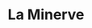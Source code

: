 ---
layout: product
product_id: 7028030603326
id: 7028030603326
title: La Minerve
body_html: >-
  <p>Taken on Lac Alphonse in Québec during the summer of 2022.</p>

  <p>During a cottage weekend with friends, the sun was setting after an afternoon of rain which caused a streak of sunlight to shine on a portion of the shoreline across the calm lake.</p>

  <p> </p>
vendor: Connell McCarthy
product_type: Posters, Prints, & Visual Artwork
created_at: 2022-07-22T10:32:21-04:00
handle: la-minerve
updated_at: 2022-07-23T13:57:52-04:00
published_at: 2022-07-22T10:37:37-04:00
template_suffix: ""
status: active
published_scope: global
tags: batch-06, lake, summer, sunset, water
admin_graphql_api_id: gid://shopify/Product/7028030603326
variants:
  - product_id: 7028030603326
    id: 39813058232382
    title: 8x10" / Full Colour
    price: "35.00"
    sku: CM-PP-B6-07-XXS-FC
    position: 1
    inventory_policy: continue
    compare_at_price: null
    fulfillment_service: manual
    inventory_management: shopify
    option1: 8x10"
    option2: Full Colour
    option3: null
    created_at: 2022-07-22T10:32:21-04:00
    updated_at: 2022-07-22T10:36:25-04:00
    taxable: true
    barcode: null
    grams: 208
    image_id: 29499620327486
    weight: 0.208
    weight_unit: kg
    inventory_item_id: 41908862648382
    inventory_quantity: 100
    old_inventory_quantity: 100
    requires_shipping: true
    admin_graphql_api_id: gid://shopify/ProductVariant/39813058232382
  - product_id: 7028030603326
    id: 39813058297918
    title: 8x10" / Black & White
    price: "35.00"
    sku: CM-PP-B6-07-XXS-FC
    position: 2
    inventory_policy: continue
    compare_at_price: null
    fulfillment_service: manual
    inventory_management: shopify
    option1: 8x10"
    option2: Black & White
    option3: null
    created_at: 2022-07-22T10:32:21-04:00
    updated_at: 2022-07-22T10:36:25-04:00
    taxable: true
    barcode: null
    grams: 208
    image_id: 29499620261950
    weight: 0.208
    weight_unit: kg
    inventory_item_id: 41908862681150
    inventory_quantity: 100
    old_inventory_quantity: 100
    requires_shipping: true
    admin_graphql_api_id: gid://shopify/ProductVariant/39813058297918
  - product_id: 7028030603326
    id: 39813058330686
    title: 8.5x11" / Full Colour
    price: "35.00"
    sku: CM-PP-B6-07-XS-FC
    position: 3
    inventory_policy: continue
    compare_at_price: null
    fulfillment_service: manual
    inventory_management: shopify
    option1: 8.5x11"
    option2: Full Colour
    option3: null
    created_at: 2022-07-22T10:32:21-04:00
    updated_at: 2022-07-22T10:36:25-04:00
    taxable: true
    barcode: null
    grams: 208
    image_id: 29499620327486
    weight: 0.208
    weight_unit: kg
    inventory_item_id: 41908862713918
    inventory_quantity: 100
    old_inventory_quantity: 100
    requires_shipping: true
    admin_graphql_api_id: gid://shopify/ProductVariant/39813058330686
  - product_id: 7028030603326
    id: 39813058363454
    title: 8.5x11" / Black & White
    price: "35.00"
    sku: CM-PP-B6-07-XS-BW
    position: 4
    inventory_policy: continue
    compare_at_price: null
    fulfillment_service: manual
    inventory_management: shopify
    option1: 8.5x11"
    option2: Black & White
    option3: null
    created_at: 2022-07-22T10:32:21-04:00
    updated_at: 2022-07-22T10:36:25-04:00
    taxable: true
    barcode: null
    grams: 208
    image_id: 29499620261950
    weight: 0.208
    weight_unit: kg
    inventory_item_id: 41908862746686
    inventory_quantity: 100
    old_inventory_quantity: 100
    requires_shipping: true
    admin_graphql_api_id: gid://shopify/ProductVariant/39813058363454
  - product_id: 7028030603326
    id: 39813058396222
    title: 13x19" / Full Colour
    price: "40.00"
    sku: CM-PP-B6-07-S-FC
    position: 5
    inventory_policy: continue
    compare_at_price: null
    fulfillment_service: manual
    inventory_management: shopify
    option1: 13x19"
    option2: Full Colour
    option3: null
    created_at: 2022-07-22T10:32:21-04:00
    updated_at: 2022-07-22T10:36:25-04:00
    taxable: true
    barcode: null
    grams: 208
    image_id: 29499620327486
    weight: 0.208
    weight_unit: kg
    inventory_item_id: 41908862779454
    inventory_quantity: 100
    old_inventory_quantity: 100
    requires_shipping: true
    admin_graphql_api_id: gid://shopify/ProductVariant/39813058396222
  - product_id: 7028030603326
    id: 39813058428990
    title: 13x19" / Black & White
    price: "40.00"
    sku: CM-PP-B6-07-S-BW
    position: 6
    inventory_policy: continue
    compare_at_price: null
    fulfillment_service: manual
    inventory_management: shopify
    option1: 13x19"
    option2: Black & White
    option3: null
    created_at: 2022-07-22T10:32:21-04:00
    updated_at: 2022-07-22T10:36:25-04:00
    taxable: true
    barcode: null
    grams: 208
    image_id: 29499620261950
    weight: 0.208
    weight_unit: kg
    inventory_item_id: 41908862812222
    inventory_quantity: 100
    old_inventory_quantity: 100
    requires_shipping: true
    admin_graphql_api_id: gid://shopify/ProductVariant/39813058428990
  - product_id: 7028030603326
    id: 39813058461758
    title: 16x20" / Full Colour
    price: "50.00"
    sku: CM-PP-B6-07-M-FC
    position: 7
    inventory_policy: continue
    compare_at_price: null
    fulfillment_service: manual
    inventory_management: shopify
    option1: 16x20"
    option2: Full Colour
    option3: null
    created_at: 2022-07-22T10:32:21-04:00
    updated_at: 2022-07-22T10:36:25-04:00
    taxable: true
    barcode: null
    grams: 208
    image_id: 29499620327486
    weight: 0.208
    weight_unit: kg
    inventory_item_id: 41908862844990
    inventory_quantity: 100
    old_inventory_quantity: 100
    requires_shipping: true
    admin_graphql_api_id: gid://shopify/ProductVariant/39813058461758
  - product_id: 7028030603326
    id: 39813058494526
    title: 16x20" / Black & White
    price: "50.00"
    sku: CM-PP-B6-07-M-BW
    position: 8
    inventory_policy: continue
    compare_at_price: null
    fulfillment_service: manual
    inventory_management: shopify
    option1: 16x20"
    option2: Black & White
    option3: null
    created_at: 2022-07-22T10:32:21-04:00
    updated_at: 2022-07-22T10:36:25-04:00
    taxable: true
    barcode: null
    grams: 208
    image_id: 29499620261950
    weight: 0.208
    weight_unit: kg
    inventory_item_id: 41908862877758
    inventory_quantity: 100
    old_inventory_quantity: 100
    requires_shipping: true
    admin_graphql_api_id: gid://shopify/ProductVariant/39813058494526
  - product_id: 7028030603326
    id: 39813058527294
    title: 20x24" / Full Colour
    price: "60.00"
    sku: CM-PP-B6-07-L-FC
    position: 9
    inventory_policy: continue
    compare_at_price: null
    fulfillment_service: manual
    inventory_management: shopify
    option1: 20x24"
    option2: Full Colour
    option3: null
    created_at: 2022-07-22T10:32:21-04:00
    updated_at: 2022-07-22T10:36:25-04:00
    taxable: true
    barcode: null
    grams: 208
    image_id: 29499620327486
    weight: 0.208
    weight_unit: kg
    inventory_item_id: 41908862910526
    inventory_quantity: 100
    old_inventory_quantity: 100
    requires_shipping: true
    admin_graphql_api_id: gid://shopify/ProductVariant/39813058527294
  - product_id: 7028030603326
    id: 39813058560062
    title: 20x24" / Black & White
    price: "60.00"
    sku: CM-PP-B6-07-L-BW
    position: 10
    inventory_policy: continue
    compare_at_price: null
    fulfillment_service: manual
    inventory_management: shopify
    option1: 20x24"
    option2: Black & White
    option3: null
    created_at: 2022-07-22T10:32:21-04:00
    updated_at: 2022-07-22T10:36:25-04:00
    taxable: true
    barcode: null
    grams: 208
    image_id: 29499620261950
    weight: 0.208
    weight_unit: kg
    inventory_item_id: 41908862943294
    inventory_quantity: 100
    old_inventory_quantity: 100
    requires_shipping: true
    admin_graphql_api_id: gid://shopify/ProductVariant/39813058560062
  - product_id: 7028030603326
    id: 39813058592830
    title: 20x30" / Full Colour
    price: "70.00"
    sku: CM-PP-B6-07-XL-FC
    position: 11
    inventory_policy: continue
    compare_at_price: null
    fulfillment_service: manual
    inventory_management: shopify
    option1: 20x30"
    option2: Full Colour
    option3: null
    created_at: 2022-07-22T10:32:21-04:00
    updated_at: 2022-07-22T10:36:25-04:00
    taxable: true
    barcode: null
    grams: 208
    image_id: 29499620327486
    weight: 0.208
    weight_unit: kg
    inventory_item_id: 41908862976062
    inventory_quantity: 100
    old_inventory_quantity: 100
    requires_shipping: true
    admin_graphql_api_id: gid://shopify/ProductVariant/39813058592830
  - product_id: 7028030603326
    id: 39813058625598
    title: 20x30" / Black & White
    price: "70.00"
    sku: CM-PP-B6-07-XL-BW
    position: 12
    inventory_policy: continue
    compare_at_price: null
    fulfillment_service: manual
    inventory_management: shopify
    option1: 20x30"
    option2: Black & White
    option3: null
    created_at: 2022-07-22T10:32:21-04:00
    updated_at: 2022-07-22T10:36:25-04:00
    taxable: true
    barcode: null
    grams: 208
    image_id: 29499620261950
    weight: 0.208
    weight_unit: kg
    inventory_item_id: 41908863008830
    inventory_quantity: 100
    old_inventory_quantity: 100
    requires_shipping: true
    admin_graphql_api_id: gid://shopify/ProductVariant/39813058625598
  - product_id: 7028030603326
    id: 39813058658366
    title: 24x36" / Full Colour
    price: "90.00"
    sku: CM-PP-B6-07-XXL-FC
    position: 13
    inventory_policy: continue
    compare_at_price: null
    fulfillment_service: manual
    inventory_management: shopify
    option1: 24x36"
    option2: Full Colour
    option3: null
    created_at: 2022-07-22T10:32:21-04:00
    updated_at: 2022-07-22T10:36:25-04:00
    taxable: true
    barcode: null
    grams: 208
    image_id: 29499620327486
    weight: 0.208
    weight_unit: kg
    inventory_item_id: 41908863041598
    inventory_quantity: 100
    old_inventory_quantity: 100
    requires_shipping: true
    admin_graphql_api_id: gid://shopify/ProductVariant/39813058658366
  - product_id: 7028030603326
    id: 39813058691134
    title: 24x36" / Black & White
    price: "90.00"
    sku: CM-PP-B6-07-XXL-BW
    position: 14
    inventory_policy: continue
    compare_at_price: null
    fulfillment_service: manual
    inventory_management: shopify
    option1: 24x36"
    option2: Black & White
    option3: null
    created_at: 2022-07-22T10:32:21-04:00
    updated_at: 2022-07-22T10:36:25-04:00
    taxable: true
    barcode: null
    grams: 208
    image_id: 29499620261950
    weight: 0.208
    weight_unit: kg
    inventory_item_id: 41908863074366
    inventory_quantity: 100
    old_inventory_quantity: 100
    requires_shipping: true
    admin_graphql_api_id: gid://shopify/ProductVariant/39813058691134
  - product_id: 7028030603326
    id: 39813058723902
    title: 30x40" / Full Colour
    price: "100.00"
    sku: CM-PP-B6-07-XXXL-FC
    position: 15
    inventory_policy: continue
    compare_at_price: null
    fulfillment_service: manual
    inventory_management: shopify
    option1: 30x40"
    option2: Full Colour
    option3: null
    created_at: 2022-07-22T10:32:21-04:00
    updated_at: 2022-07-22T10:36:25-04:00
    taxable: true
    barcode: null
    grams: 208
    image_id: 29499620327486
    weight: 0.208
    weight_unit: kg
    inventory_item_id: 41908863107134
    inventory_quantity: 100
    old_inventory_quantity: 100
    requires_shipping: true
    admin_graphql_api_id: gid://shopify/ProductVariant/39813058723902
  - product_id: 7028030603326
    id: 39813058756670
    title: 30x40" / Black & White
    price: "100.00"
    sku: CM-PP-B6-07-XXXL-BW
    position: 16
    inventory_policy: continue
    compare_at_price: null
    fulfillment_service: manual
    inventory_management: shopify
    option1: 30x40"
    option2: Black & White
    option3: null
    created_at: 2022-07-22T10:32:21-04:00
    updated_at: 2022-07-22T10:36:25-04:00
    taxable: true
    barcode: null
    grams: 208
    image_id: 29499620261950
    weight: 0.208
    weight_unit: kg
    inventory_item_id: 41908863139902
    inventory_quantity: 100
    old_inventory_quantity: 100
    requires_shipping: true
    admin_graphql_api_id: gid://shopify/ProductVariant/39813058756670
options:
  - product_id: 7028030603326
    id: 9035171790910
    name: Size
    position: 1
    values:
      - 8x10"
      - 8.5x11"
      - 13x19"
      - 16x20"
      - 20x24"
      - 20x30"
      - 24x36"
      - 30x40"
  - product_id: 7028030603326
    id: 9035171823678
    name: Color
    position: 2
    values:
      - Full Colour
      - Black & White
images:
  - product_id: 7028030603326
    id: 29499620327486
    position: 1
    created_at: 2022-07-22T10:34:44-04:00
    updated_at: 2022-07-22T10:34:45-04:00
    alt: null
    width: 1000
    height: 1500
    src: https://cdn.shopify.com/s/files/1/1624/2355/products/la-minerve-colour.jpg?v=1658500485
    variant_ids:
      - 39813058232382
      - 39813058330686
      - 39813058396222
      - 39813058461758
      - 39813058527294
      - 39813058592830
      - 39813058658366
      - 39813058723902
    admin_graphql_api_id: gid://shopify/ProductImage/29499620327486
  - product_id: 7028030603326
    id: 29499620261950
    position: 2
    created_at: 2022-07-22T10:34:43-04:00
    updated_at: 2022-07-22T10:34:45-04:00
    alt: null
    width: 1000
    height: 1500
    src: https://cdn.shopify.com/s/files/1/1624/2355/products/la-minerve-bw.jpg?v=1658500485
    variant_ids:
      - 39813058297918
      - 39813058363454
      - 39813058428990
      - 39813058494526
      - 39813058560062
      - 39813058625598
      - 39813058691134
      - 39813058756670
    admin_graphql_api_id: gid://shopify/ProductImage/29499620261950
  - product_id: 7028030603326
    id: 29499620425790
    position: 3
    created_at: 2022-07-22T10:34:44-04:00
    updated_at: 2022-07-22T10:34:44-04:00
    alt: null
    width: 2000
    height: 1800
    src: https://cdn.shopify.com/s/files/1/1624/2355/products/PAR_02_0001_00ab7901-747d-463d-b788-31181a51697d.png?v=1658500484
    variant_ids: []
    admin_graphql_api_id: gid://shopify/ProductImage/29499620425790
image:
  product_id: 7028030603326
  id: 29499620327486
  position: 1
  created_at: 2022-07-22T10:34:44-04:00
  updated_at: 2022-07-22T10:34:45-04:00
  alt: null
  width: 1000
  height: 1500
  src: https://cdn.shopify.com/s/files/1/1624/2355/products/la-minerve-colour.jpg?v=1658500485
  variant_ids:
    - 39813058232382
    - 39813058330686
    - 39813058396222
    - 39813058461758
    - 39813058527294
    - 39813058592830
    - 39813058658366
    - 39813058723902
  admin_graphql_api_id: gid://shopify/ProductImage/29499620327486

---